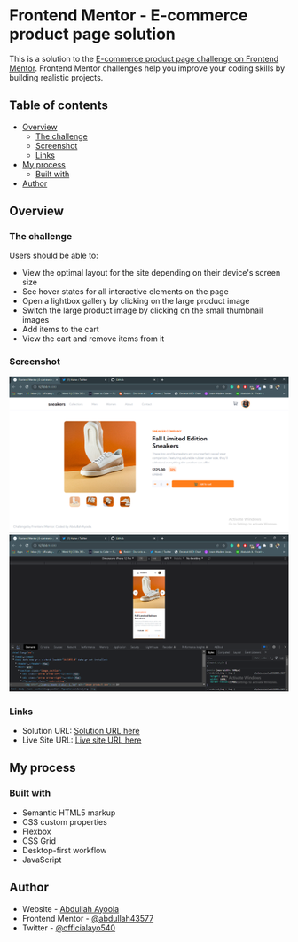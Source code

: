 # Frontend Mentor - E-commerce product page solution

This is a solution to the [E-commerce product page challenge on Frontend Mentor](https://www.frontendmentor.io/challenges/ecommerce-product-page-UPsZ9MJp6). Frontend Mentor challenges help you improve your coding skills by building realistic projects.

## Table of contents

- [Overview](#overview)
  - [The challenge](#the-challenge)
  - [Screenshot](#screenshot)
  - [Links](#links)
- [My process](#my-process)
  - [Built with](#built-with)
- [Author](#author)

## Overview

### The challenge

Users should be able to:

- View the optimal layout for the site depending on their device's screen size
- See hover states for all interactive elements on the page
- Open a lightbox gallery by clicking on the large product image
- Switch the large product image by clicking on the small thumbnail images
- Add items to the cart
- View the cart and remove items from it

### Screenshot

![](<./design/Screenshot%20(32).png>)
![](<./design/Screenshot%20(33).png>)

### Links

- Solution URL: [Solution URL here](https://your-solution-url.com)
- Live Site URL: [Live site URL here](https://your-live-site-url.com)

## My process

### Built with

- Semantic HTML5 markup
- CSS custom properties
- Flexbox
- CSS Grid
- Desktop-first workflow
- JavaScript

## Author

- Website - [Abdullah Ayoola](https://github.com/abdullah43577)
- Frontend Mentor - [@abdullah43577](https://www.frontendmentor.io/profile/abdullah43577)
- Twitter - [@officialayo540](https://twitter.com/officialayo540)
